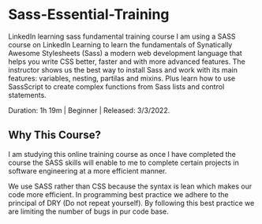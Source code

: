 <h1> Sass-Essential-Training</h1>
<p>LinkedIn learning sass fundamental training course
I am using a SASS course on LinkedIn Learning to learn the fundamentals of Synatically Awesome Stylesheets (Sass) a modern web development language that helps you write CSS better, faster and with more advanced features. The instructor shows us the best way to install Sass and work with its main features: variables, nesting, partilas and mixins. Plus learn how to use SassScript to create complex functions from Sass lists and control statements.</p>

<p>Duration: 1h 19m | Beginner | Released: 3/3/2022.</p>

<h2>Why This Course?</h2>

<p>I am studying this online training course as once I have completed the course the SASS skills will enable to me to complete certain projects in software engineering at a more efficient manner.</p>
<p>We use SASS rather than CSS because the syntax is lean which makes our code more efficient.
In programming best practice we adhere to the principal of DRY (Do not repeat yourself).
By following this best practice we are limiting the number of bugs in pur code base.
</p>